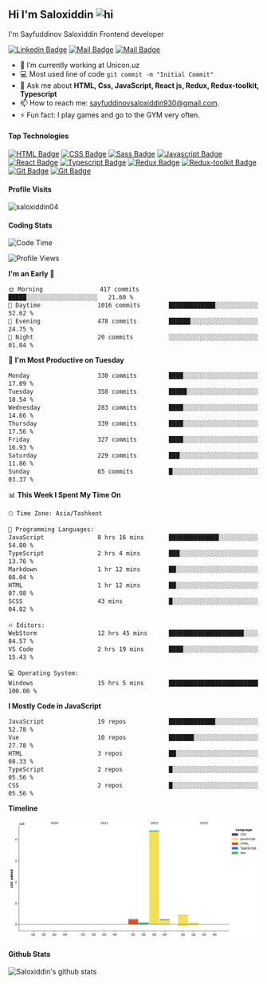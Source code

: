 ## Hi I'm Saloxiddin <img src="https://user-images.githubusercontent.com/1303154/88677602-1635ba80-d120-11ea-84d8-d263ba5fc3c0.gif" width="28px" height="28px" alt="hi">

I'm Sayfuddinov Saloxiddin Frontend developer

[![Linkedin Badge](https://img.shields.io/badge/-saloxiddin930-0e76a8?style=flat&labelColor=0e76a8&logo=linkedin&logoColor=white)](https://www.linkedin.com/in/saloxiddin930/) [![Mail Badge](https://img.shields.io/badge/-@saloxiddin04-e84393?style=flat&labelColor=e84393&logo=instagram&logoColor=white)](https://instagram.com/_saloxiddin_04) [![Mail Badge](https://img.shields.io/badge/-saloxiddin930-c0392b?style=flat&labelColor=c0392b&logo=gmail&logoColor=white)](mailto:sayfuddinovsaloxiddin930@gmail.com)

<!-- TODO: Add last video link -->

- 🔭 I’m currently working at Unicon.uz
- :computer: Most used line of code `git commit -m "Initial Commit"`
-  💬 Ask me about **HTML, Css, JavaScript, React js, Redux, Redux-toolkit, Typescript**
- 📫 How to reach me: sayfuddinovsaloxiddin930@gmail.com.
- ⚡ Fun fact: I play games and go to the GYM very often.

#### Top Technologies

<!-- TODO: Make technologies links takes you to repositories -->
[![HTML Badge](https://img.shields.io/badge/-Html-orange?style=for-the-badge&labelColor=black&logo=HTML5&logoColor=orange)](#) [![CSS Badge](https://img.shields.io/badge/-CSS-blue?style=for-the-badge&labelColor=black&logo=CSS3&logoColor=blue)](#)
[![Sass Badge](https://img.shields.io/badge/-sass-pink?style=for-the-badge&labelColor=black&logo=sass&logoColor=pink)](#)
[![Javascript Badge](https://img.shields.io/badge/-Javascript-F0DB4F?style=for-the-badge&labelColor=black&logo=javascript&logoColor=F0DB4F)](#)
[![React Badge](https://img.shields.io/badge/-React-61DBFB?style=for-the-badge&labelColor=black&logo=react&logoColor=61DBFB)](#) [![Typescript Badge](https://img.shields.io/badge/-Typescript-007acc?style=for-the-badge&labelColor=black&logo=typescript&logoColor=007acc)](#) [![Redux Badge](https://img.shields.io/badge/-Redux-007acc?style=for-the-badge&labelColor=black&logo=redux&logoColor=007acc)](#) [![Redux-toolkit Badge](https://img.shields.io/badge/-Redux_toolkit-purple?style=for-the-badge&labelColor=black&logo=redux&logoColor=007acc)](#)[![Git Badge](https://img.shields.io/badge/-git-orange?style=for-the-badge&labelColor=black&logo=git&logoColor=orange)](#)
[![Git Badge](https://img.shields.io/badge/-firebase-orange?style=for-the-badge&labelColor=black&logo=firebase&logoColor=orange)](#)



#### Profile Visits 

<p align="left"> <img src="https://komarev.com/ghpvc/?username=saloxiddin04&label=Profile%20views&color=0e75b6&style=flat" alt="saloxiddin04" /> </p>


#### Coding Stats

<!--START_SECTION:waka-->
![Code Time](http://img.shields.io/badge/Code%20Time-1%2C089%20hrs%2045%20mins-blue)

![Profile Views](http://img.shields.io/badge/Profile%20Views-72-blue)

**I'm an Early 🐤** 

```text
🌞 Morning                417 commits         █████░░░░░░░░░░░░░░░░░░░░   21.60 % 
🌆 Daytime                1016 commits        █████████████░░░░░░░░░░░░   52.62 % 
🌃 Evening                478 commits         ██████░░░░░░░░░░░░░░░░░░░   24.75 % 
🌙 Night                  20 commits          ░░░░░░░░░░░░░░░░░░░░░░░░░   01.04 % 
```
📅 **I'm Most Productive on Tuesday** 

```text
Monday                   330 commits         ████░░░░░░░░░░░░░░░░░░░░░   17.09 % 
Tuesday                  358 commits         █████░░░░░░░░░░░░░░░░░░░░   18.54 % 
Wednesday                283 commits         ████░░░░░░░░░░░░░░░░░░░░░   14.66 % 
Thursday                 339 commits         ████░░░░░░░░░░░░░░░░░░░░░   17.56 % 
Friday                   327 commits         ████░░░░░░░░░░░░░░░░░░░░░   16.93 % 
Saturday                 229 commits         ███░░░░░░░░░░░░░░░░░░░░░░   11.86 % 
Sunday                   65 commits          █░░░░░░░░░░░░░░░░░░░░░░░░   03.37 % 
```


📊 **This Week I Spent My Time On** 

```text
🕑︎ Time Zone: Asia/Tashkent

💬 Programming Languages: 
JavaScript               8 hrs 16 mins       ██████████████░░░░░░░░░░░   54.80 % 
TypeScript               2 hrs 4 mins        ███░░░░░░░░░░░░░░░░░░░░░░   13.76 % 
Markdown                 1 hr 12 mins        ██░░░░░░░░░░░░░░░░░░░░░░░   08.04 % 
HTML                     1 hr 12 mins        ██░░░░░░░░░░░░░░░░░░░░░░░   07.98 % 
SCSS                     43 mins             █░░░░░░░░░░░░░░░░░░░░░░░░   04.82 % 

🔥 Editors: 
WebStorm                 12 hrs 45 mins      █████████████████████░░░░   84.57 % 
VS Code                  2 hrs 19 mins       ████░░░░░░░░░░░░░░░░░░░░░   15.43 % 

💻 Operating System: 
Windows                  15 hrs 5 mins       █████████████████████████   100.00 % 
```

**I Mostly Code in JavaScript** 

```text
JavaScript               19 repos            █████████████░░░░░░░░░░░░   52.78 % 
Vue                      10 repos            ███████░░░░░░░░░░░░░░░░░░   27.78 % 
HTML                     3 repos             ██░░░░░░░░░░░░░░░░░░░░░░░   08.33 % 
TypeScript               2 repos             █░░░░░░░░░░░░░░░░░░░░░░░░   05.56 % 
CSS                      2 repos             █░░░░░░░░░░░░░░░░░░░░░░░░   05.56 % 
```



**Timeline**

![Lines of Code chart](https://raw.githubusercontent.com/saloxiddin04/saloxiddin04/main/assets/bar_graph.png)


<!--END_SECTION:waka-->

#### Github Stats

![Saloxiddin's github stats](https://github-readme-stats.vercel.app/api?username=saloxiddin04&count_private=true&theme=tokyonight&hide=contribs,prs)
